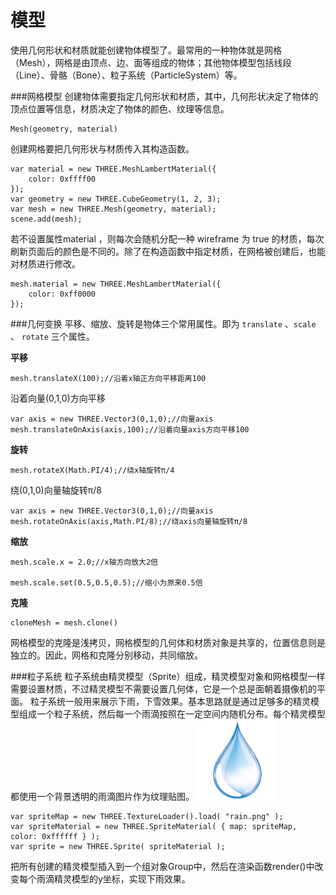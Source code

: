 模型
===

使用几何形状和材质就能创建物体模型了。最常用的一种物体就是网格（Mesh），网格是由顶点、边、面等组成的物体；其他物体模型包括线段（Line）、骨骼（Bone）、粒子系统（ParticleSystem）等。

###网格模型
创建物体需要指定几何形状和材质，其中，几何形状决定了物体的顶点位置等信息，材质决定了物体的颜色、纹理等信息。


    Mesh(geometry, material)

创建网格要把几何形状与材质传入其构造函数。

    var material = new THREE.MeshLambertMaterial({
        color: 0xffff00
    });
    var geometry = new THREE.CubeGeometry(1, 2, 3);
    var mesh = new THREE.Mesh(geometry, material);
    scene.add(mesh);
若不设置属性material ，则每次会随机分配一种 wireframe 为 true 的材质，每次刷新页面后的颜色是不同的。除了在构造函数中指定材质，在网格被创建后，也能对材质进行修改。

    mesh.material = new THREE.MeshLambertMaterial({
        color: 0xff0000
    });

###几何变换
平移、缩放、旋转是物体三个常用属性。即为  `translate` 、`scale` 、 `rotate` 三个属性。

**平移**


    mesh.translateX(100);//沿着x轴正方向平移距离100

沿着向量(0,1,0)方向平移

    var axis = new THREE.Vector3(0,1,0);//向量axis
    mesh.translateOnAxis(axis,100);//沿着向量axis方向平移100

**旋转**

    mesh.rotateX(Math.PI/4);//绕x轴旋转π/4

绕(0,1,0)向量轴旋转π/8

    var axis = new THREE.Vector3(0,1,0);//向量axis
    mesh.rotateOnAxis(axis,Math.PI/8);//绕axis向量轴旋转π/8
**缩放**

    mesh.scale.x = 2.0;//x轴方向放大2倍

    mesh.scale.set(0.5,0.5,0.5);//缩小为原来0.5倍

**克隆**

    cloneMesh = mesh.clone()
网格模型的克隆是浅拷贝，网格模型的几何体和材质对象是共享的，位置信息则是独立的。因此，网格和克隆分别移动，共同缩放。

###粒子系统
粒子系统由精灵模型（Sprite）组成，精灵模型对象和网格模型一样需要设置材质，不过精灵模型不需要设置几何体，它是一个总是面朝着摄像机的平面。
粒子系统一般用来展示下雨，下雪效果。基本思路就是通过足够多的精灵模型组成一个粒子系统，然后每一个雨滴按照在一定空间内随机分布。每个精灵模型都使用一个背景透明的雨滴图片作为纹理贴图。
![](./相关文件/9.1.png)
```
var spriteMap = new THREE.TextureLoader().load( "rain.png" );
var spriteMaterial = new THREE.SpriteMaterial( { map: spriteMap, color: 0xffffff } );
var sprite = new THREE.Sprite( spriteMaterial );
```
把所有创建的精灵模型插入到一个组对象Group中，然后在渲染函数render()中改变每个雨滴精灵模型的y坐标，实现下雨效果。